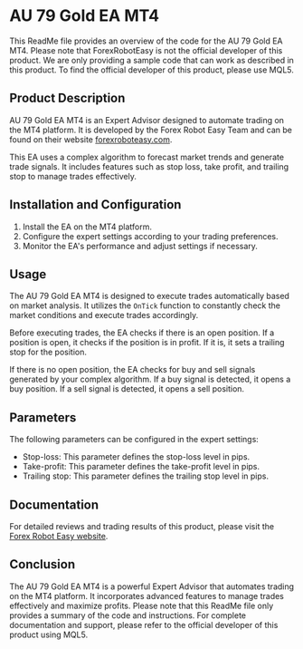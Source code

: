 # AU 79 Gold EA MT4

This ReadMe file provides an overview of the code for the AU 79 Gold EA MT4. Please note that ForexRobotEasy is not the official developer of this product. We are only providing a sample code that can work as described in this product. To find the official developer of this product, please use MQL5.

## Product Description

AU 79 Gold EA MT4 is an Expert Advisor designed to automate trading on the MT4 platform. It is developed by the Forex Robot Easy Team and can be found on their website [forexroboteasy.com](https://forexroboteasy.com/forex-robot-review/au-79-gold-ea-mt4-review-unveiling-key-features/).

This EA uses a complex algorithm to forecast market trends and generate trade signals. It includes features such as stop loss, take profit, and trailing stop to manage trades effectively.

## Installation and Configuration

1. Install the EA on the MT4 platform.
2. Configure the expert settings according to your trading preferences.
3. Monitor the EA's performance and adjust settings if necessary.

## Usage

The AU 79 Gold EA MT4 is designed to execute trades automatically based on market analysis. It utilizes the `OnTick` function to constantly check the market conditions and execute trades accordingly.

Before executing trades, the EA checks if there is an open position. If a position is open, it checks if the position is in profit. If it is, it sets a trailing stop for the position.

If there is no open position, the EA checks for buy and sell signals generated by your complex algorithm. If a buy signal is detected, it opens a buy position. If a sell signal is detected, it opens a sell position.

## Parameters

The following parameters can be configured in the expert settings:

- Stop-loss: This parameter defines the stop-loss level in pips.
- Take-profit: This parameter defines the take-profit level in pips.
- Trailing stop: This parameter defines the trailing stop level in pips.

## Documentation

For detailed reviews and trading results of this product, please visit the [Forex Robot Easy website](https://forexroboteasy.com/forex-robot-review/au-79-gold-ea-mt4-review-unveiling-key-features/).

## Conclusion

The AU 79 Gold EA MT4 is a powerful Expert Advisor that automates trading on the MT4 platform. It incorporates advanced features to manage trades effectively and maximize profits. Please note that this ReadMe file only provides a summary of the code and instructions. For complete documentation and support, please refer to the official developer of this product using MQL5.
